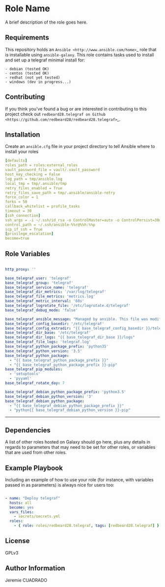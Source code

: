 Role Name
=========

A brief description of the role goes here.

Requirements
------------

This repository holds an `Ansible <http://www.ansible.com/home>`_ role
that is installable using ``ansible-galaxy``.  This role contains
tasks used to install and set up a telegraf minimal install for:

    - debian (tested OK)
    - centos (tested OK)
    - redhat (not yet tested)
    - windows (dev in progress...)


Contributing
------------

If you think you've found a bug or are interested in contributing to
this project check out `redbeard28.telegraf on Github
<https://github.com/redbeard28/redbeard28.telegraf>`_.

Installation
------------

Create an ``ansible.cfg`` file in your project directory to tell
Ansible where to install your roles 

````yaml
[defaults]
roles_path = roles:external_roles
vault_password_file = vault/.vault_password
host_key_checking = False
log_path = tmp/ansible.log
local_tmp = tmp/.ansible/tmp
retry_files_enabled = True
retry_files_save_path = tmp/.ansible/ansible-retry
force_color = 1
forks = 50
callback_whitelist = profile_tasks
timeout = 30
[ssh_connection]
ssh_args = -i ~/.ssh/id_rsa -o ControlMaster=auto -o ControlPersist=30m
control_path = ~/.ssh/ansible-%%r@%%h:%%p
scp_if_ssh = True
[privilege_escalation]
become=true
````



Role Variables
--------------
```yaml

http_proxy: ''

base_telegraf_user: 'telegraf'
base_telegraf_group: 'telegraf'
base_telegraf_service_name: 'telegraf'
base_telegraf_dir_metrics: '/var/log/telegraf'
base_telegraf_file_metrics: 'metrics.log'
base_telegraf_metric_interval: '60s'
base_telegraf_logrotate_file: '/etc/logrotate.d/telegraf'
base_telegraf_debug_mode: 'false'
```

````yaml
base_telegraf_ansible_message: "Managed by ansible. This file was modified {{ ansible_date_time.weekday }} {{ ansible_date_time.day }}/{{ ansible_date_time.month }}/{{ ansible_date_time.year }} at {{ ansible_date_time.time }}"
base_telegraf_config_basedir: '/etc/telegraf'
base_telegraf_config_extradir: "{{ base_telegraf_config_basedir }}/telegraf.d"
base_telegraf_dir_base: '/etc/telegraf'
base_telegraf_dir_logs: "{{ base_telegraf_dir_base }}/logs"
base_telegraf_file_logs: 'telegraf.log'
base_telegraf_python_package_prefix: 'python35'
base_telegraf_python_version: '3.5'
base_telegraf_python_package:
  - "{{ base_telegraf_python_package_prefix }}"
  - "{{ base_telegraf_python_package_prefix }}-pip"
base_telegraf_pip_modules:
  - 'setuptools'
  - 'pyyaml'
base_telegraf_rotate_day: 7

base_telegraf_debian_python_package_prefix: 'python3.5'
base_telegraf_debian_python_version: '3'
base_telegraf_debian_python_package:
  - "{{ base_telegraf_debian_python_package_prefix }}"
  - "python{{ base_telegraf_debian_python_version }}-pip"
````

----

Dependencies
------------

A list of other roles hosted on Galaxy should go here, plus any details in regards to parameters that may need to be set for other roles, or variables that are used from other roles.

Example Playbook
----------------

Including an example of how to use your role (for instance, with variables passed in as parameters) is always nice for users too:

````yaml

- name: "Deploy telegraf"
  hosts: all
  become: yes
  vars_files:
    - secrets/secrets.yml
  roles:
    - { role: roles/redbeard28.telegraf, tags: [redbeard28.telegraf] }
````
 
 
License
-------

GPLv3

Author Information
------------------

Jeremie CUADRADO <redbeard28>